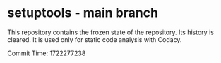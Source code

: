 # setuptools - main branch

This repository contains the frozen state of the repository.
Its history is cleared. It is used only for static code
analysis with Codacy.

Commit Time: 1722277238